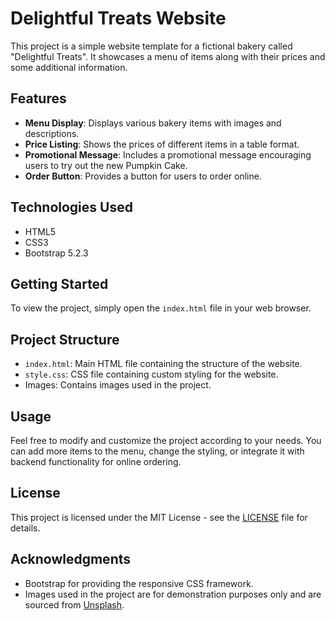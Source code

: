 # Delightful Treats Website

This project is a simple website template for a fictional bakery called "Delightful Treats". It showcases a menu of items along with their prices and some additional information.

## Features

- **Menu Display**: Displays various bakery items with images and descriptions.
- **Price Listing**: Shows the prices of different items in a table format.
- **Promotional Message**: Includes a promotional message encouraging users to try out the new Pumpkin Cake.
- **Order Button**: Provides a button for users to order online.

## Technologies Used

- HTML5
- CSS3
- Bootstrap 5.2.3

## Getting Started

To view the project, simply open the `index.html` file in your web browser.

## Project Structure

- `index.html`: Main HTML file containing the structure of the website.
- `style.css`: CSS file containing custom styling for the website.
- Images: Contains images used in the project.

## Usage

Feel free to modify and customize the project according to your needs. You can add more items to the menu, change the styling, or integrate it with backend functionality for online ordering.

## License

This project is licensed under the MIT License - see the [LICENSE](LICENSE) file for details.

## Acknowledgments

- Bootstrap for providing the responsive CSS framework.
- Images used in the project are for demonstration purposes only and are sourced from [Unsplash](https://unsplash.com/).
